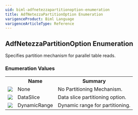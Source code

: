 ```yaml
---
uid: biml-adfnetezzapartitionoption-enumeration
title: AdfNetezzaPartitionOption Enumeration
varigenceProduct: Biml Language
varigenceArticleType: Reference
---
```


## AdfNetezzaPartitionOption Enumeration<div class="LanguageSummary"><div class ="SummaryItem">Specifies partition mechanism for parallel table reads.</div></div><div class="EnumValueGroup">### Enumeration Values<table id="EnumValue" class="MemberList"><tbody><tr><th class="MemberTypeIconColumnHeader">&nbsp;</th><th class="MemberNameColumnHeader">Name</th><th class="MemberSummaryColumnHeader">Summary</th></tr><tr class="cd0"><td align="center" class="MemberTypeIcon"><img src="enumValue.png"></img></td><td class="MemberName">None</td><td class="MemberSummary"><div class ="SummaryItem">No Partitioning Mechanism.</div></td></tr><tr class="cd1"><td align="center" class="MemberTypeIcon"><img src="enumValue.png"></img></td><td class="MemberName">DataSlice</td><td class="MemberSummary"><div class ="SummaryItem">Data slice partitioning option.</div></td></tr><tr class="cd0"><td align="center" class="MemberTypeIcon"><img src="enumValue.png"></img></td><td class="MemberName">DynamicRange</td><td class="MemberSummary"><div class ="SummaryItem">Dynamic range for partitioning.</div></td></tr></tbody></table></div>